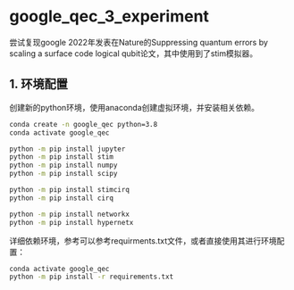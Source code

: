 # google_qec_3_experiment
尝试复现google 2022年发表在Nature的Suppressing quantum errors by scaling a surface code logical qubit论文，其中使用到了stim模拟器。

## 1. 环境配置

创建新的python环境，使用anaconda创建虚拟环境，并安装相关依赖。

```bash
conda create -n google_qec python=3.8
conda activate google_qec 

python -m pip install jupyter
python -m pip install stim
python -m pip install numpy
python -m pip install scipy

python -m pip install stimcirq
python -m pip install cirq

python -m pip install networkx
python -m pip install hypernetx
```
详细依赖环境，参考可以参考requirments.txt文件，或者直接使用其进行环境配置：

```bash
conda activate google_qec 
python -m pip install -r requirements.txt
```
